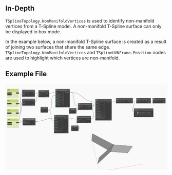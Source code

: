 <!--- Autodesk.DesignScript.Geometry.TSpline.TSplineTopology.NonManifoldVertices --->
<!--- OIJALKI73VKASCFK5TTWV255GAJ6VI4DQDKA5BCILT7GMGHVQ3CA --->
## In-Depth
`TSplineTopology.NonManifoldVertices` is used to identify non-manifold vertices from a T-Spline model. A non-manifold T-Spline surface can only be displayed in box mode. 

In the example below, a non-manifold T-Spline surface is created as a result of joining two surfaces that share the same edge. `TSplineTopology.NonManifoldVertices` and `TSplineUVNFrame.Position` nodes are used to highlight which vertices are non-manifold. 

## Example File

![Example](./Autodesk.DesignScript.Geometry.TSpline.TSplineTopology.NonManifoldVertices_img.jpg)